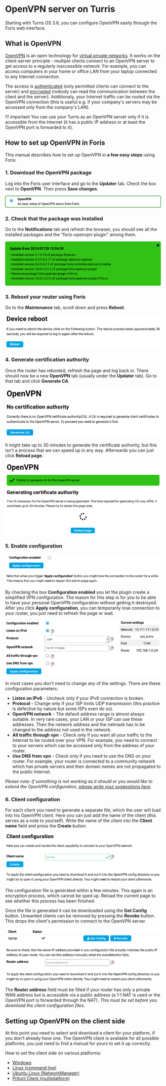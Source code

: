 OpenVPN server on Turris
========================

Starting with Turris OS 3.6, you can configure OpenVPN easily through the Foris web interface.

What is OpenVPN
---------------

[OpenVPN](https://en.wikipedia.org/wiki/OpenVPN) is an open technology for
[virtual private networks](https://en.wikipedia.org/wiki/Virtual_private_network). It works on the client-server
principle - multiple clients connect to an OpenVPN server to get access to a regularly inaccessible network.
For example, you can access computers in your home or office LAN from your laptop connected to any Internet connection.

The access is [authenticated](https://en.wikipedia.org/wiki/Authentication) (only permitted clients can connect to
the server) and [encrypted](https://en.wikipedia.org/wiki/Encryption) (nobody can read
the communication between the client and the server). Additionaly, your Internet traffic can be routed via
the OpenVPN connection (this is useful e.g. if your company's servers may be accessed only from the company's LAN).

!!! important
    You can use your Turris as an OpenVPN server only if it is accessible from the Internet (it has a public IP address
    or at least the OpenVPN port is forwarded to it).

How to set up OpenVPN in Foris
-------------------------------

This manual describes how to set up OpenVPN in **a few easy steps** using Foris:

### 1. Download the OpenVPN package

Log into the Foris user interface and go to the **Updater** tab. Check the box next to **OpenVPN**.
Then press **Save changes**.

![OpenVPN section in Updated](updater.png)

### 2. Check that the package was installed

Go to the **Notifications** tab and refresh the browser, you should see all the installed packages and the
"foris-openvpn-plugin" among them.

![Installed packages](packages.png)

### 3. Reboot your router using Foris

Go to the **Maintenance** tab, scroll down and press **Reboot**.

![Device reboot](reboot.png)

### 4. Generate certification authority

Once the router has rebooted, refresh the page and log back in. There should now be a new **OpenVPN** tab (usually
under the **Updater** tab). Go to that tab and click **Generate CA**.

![No certification authority](no-ca.png)

It might take up to 30 minutes to generate the certificate authority, but this isn't a process that we can speed up
in any way. Afterwards you can just click **Reload page**.

![Certification authority is being generated](gen-ca.png)

### 5. Enable configuration

![Configuration disabled](conf-disabled.png)

By checking the box **Configuration enabled** you let the plugin create a simplified VPN configuration. The reason
for this step is for you to be able to have your personal OpenVPN configuration without getting it destroyed. After
you click **Apply configuration**, you can temporarily lose connection to your router, you just need to refresh
the page or wait.

![Configuration enabled](conf-enabled.png)

In most cases you don’t need to change any of the settings. There are these configuration parameters:

* **Listen on IPv6** - Uncheck only if your IPv6 connection is broken.
* **Protocol** - Change only if your ISP limits UDP transmission (this practice is defective by nature but some
ISPs even do so).
* **OpenVPN network** - The default address range is almost always suitable. In very rare cases, your LAN or your
ISP can use these addresses. Then the network address and the netmask has to be changed to the address not used
in the network.
* **All traffic through vpn** - Check only if you want all your traffic to the Internet to be routed over your VPN.
For example, you need to connect to your servers which can be accessed only from the address of your router.
* **Use DNS from vpn** - Check only if you need to use the DNS on your router. For example, your router is connected to
a community network which has private servers and their domain names are not propagated to the public Internet.

*Please note: if something is not working as it should or you would like to extend the OpenVPN configuration,
[please write your suggestions here](https://forum.turris.cz/t/openvpn-server-easy-and-fast/3674).*

### 6. Client configuration

For each client you need to generate a separate file, which the user will load into his OpenVPN client. Here you can
just add the name of the client (this serves as a note to yourself). Write the name of the client into
the **Client name** field and press the **Create** button.

![Client configuration](client.png)

The configuration file is generated within a few minutes. This again is an encryption process, which cannot be sped up.
Reload the current page to see whether this process has been finished.

Once the file is generated it can be downloaded using the **Get Config** button. Unwanted clients can be removed
by pressing the **Revoke** button. This drops the client's permission to connect to the OpenVPN server.

![Client configuration download](client-download.png)

The **Router address** field must be filled if your router has only a private WAN address but is accessible via
a public address (a 1:1 NAT is used or the OpenVPN port is forwarded through the NAT). *This must be set before you
download the client configuration files.*

Setting up OpenVPN on the client side
-------------------------------------

At this point you need to select and download a client for your platform, if you don't already have one. The OpenVPN
client is available for all possible platforms, you just need to find a manual for yours to set it up correctly.

How to set the client side on various platforms:
* [Windows](https://openvpn.net/vpn-server-resources/connecting-to-access-server-with-windows/)
* [Linux (command line)](https://openvpn.net/vpn-server-resources/how-to-connect-to-access-server-from-a-linux-computer/)
* [Ubuntu Linux (NetworkManager)](https://torguard.net/knowledgebase.php?action=displayarticle&id=53)
* [Pritunl Client (multiplatform)](https://client.pritunl.com/)
